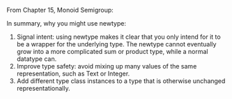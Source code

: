 From Chapter 15, Monoid Semigroup:

In summary, why you might use newtype:

1. Signal intent: using newtype makes it clear that you only intend for it to be a wrapper for the underlying type. The newtype cannot eventually grow into a more complicated sum or product type, while a normal datatype can.
2. Improve type safety: avoid mixing up many values of the same representation, such as Text or Integer.
3. Add different type class instances to a type that is otherwise unchanged representationally.


